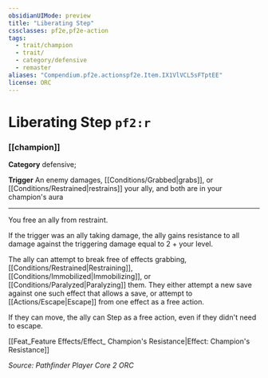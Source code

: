 ```yaml
---
obsidianUIMode: preview
title: "Liberating Step"
cssclasses: pf2e,pf2e-action
tags:
  - trait/champion
  - trait/
  - category/defensive
  - remaster
aliases: "Compendium.pf2e.actionspf2e.Item.IX1VlVCL5sFTptEE"
license: ORC
---
```

# Liberating Step `pf2:r`

### [[champion]]

**Category** defensive; 




**Trigger** An enemy damages, [[Conditions/Grabbed|grabs]], or [[Conditions/Restrained|restrains]] your ally, and both are in your champion's aura

* * *

You free an ally from restraint.

If the trigger was an ally taking damage, the ally gains resistance to all damage against the triggering damage equal to 2 + your level.

The ally can attempt to break free of effects grabbing, [[Conditions/Restrained|Restraining]], [[Conditions/Immobilized|Immobilizing]], or [[Conditions/Paralyzed|Paralyzing]] them. They either attempt a new save against one such effect that allows a save, or attempt to [[Actions/Escape|Escape]] from one effect as a free action.

If they can move, the ally can Step as a free action, even if they didn't need to escape.

[[Feat_Feature Effects/Effect_ Champion's Resistance|Effect: Champion's Resistance]]

*Source: Pathfinder Player Core 2*
*ORC*
